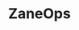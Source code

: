 ---
title: ZaneOps
repository: https://github.com/zane-ops/zane-ops
startDate: "2024-02-01"
image: "~/images/zaneops-screenshot.png"
---